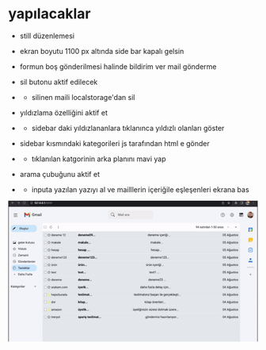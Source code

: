 # yapılacaklar

- still düzenlemesi

- ekran boyutu 1100 px altında side bar kapalı gelsin

- formun boş gönderilmesi halinde bildirim ver mail gönderme

- sil butonu aktif edilecek
- - silinen maili localstorage'dan sil

- yıldızlama özelliğini aktif et 
- - sidebar daki yıldızlananlara tıklanınca yıldızlı olanları göster

- sidebar kısmındaki kategorileri js tarafından html e gönder
- - tıklanılan katgorinin arka planını mavi yap

- arama çubuğunu aktif et
- - inputa yazılan yazıyı al ve mailllerin içeriğile eşleşenleri ekrana bas
 
  
![](screen.gif)
